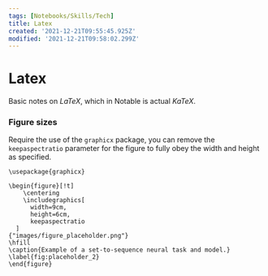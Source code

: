 ```yaml
---
tags: [Notebooks/Skills/Tech]
title: Latex
created: '2021-12-21T09:55:45.925Z'
modified: '2021-12-21T09:58:02.299Z'
---
```


# Latex

Basic notes on $LaTeX$, which in Notable is actual $KaTeX$.

### Figure sizes

Require the use of the `graphicx` package, you can remove the `keepaspectratio` parameter for the figure to fully obey the width and height as specified.
```
\usepackage{graphicx}

\begin{figure}[!t]
    \centering
    \includegraphics[
      width=9cm,
      height=6cm,
      keepaspectratio
  ]
{"images/figure_placeholder.png"}
\hfill
\caption{Example of a set-to-sequence neural task and model.}
\label{fig:placeholder_2}
\end{figure}
```
